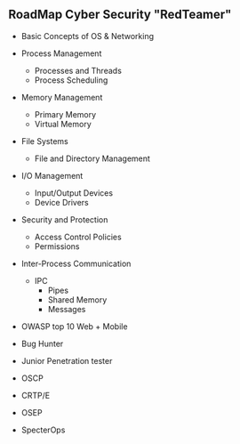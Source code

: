 ## RoadMap Cyber Security "RedTeamer"
- Basic Concepts of OS & Networking

- Process Management
  - Processes and Threads
  - Process Scheduling

- Memory Management
  - Primary Memory
  - Virtual Memory

- File Systems
  - File and Directory Management

- I/O Management
  - Input/Output Devices
  - Device Drivers

- Security and Protection
  - Access Control Policies
  - Permissions

- Inter-Process Communication
  - IPC
    - Pipes
    - Shared Memory
    - Messages

- OWASP top 10 Web + Mobile

- Bug Hunter

- Junior Penetration tester

- OSCP

- CRTP/E

- OSEP

- SpecterOps
